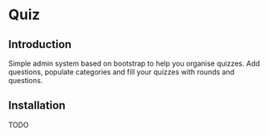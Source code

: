 Quiz
=======================

Introduction
------------
Simple admin system based on bootstrap to help you organise quizzes. Add questions, populate categories and fill your quizzes with rounds and questions.

Installation
------------

TODO
